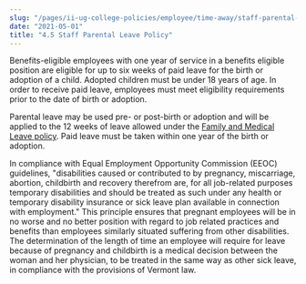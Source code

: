 ```yaml
---
slug: "/pages/ii-ug-college-policies/employee/time-away/staff-parental-leave"
date: "2021-05-01"
title: "4.5 Staff Parental Leave Policy"
---
```


Benefits-eligible employees with one year of service in a benefits eligible position are eligible for up to six weeks of paid leave for the birth or adoption of a child. Adopted children must be under 18 years of age. In order to receive paid leave, employees must meet eligibility requirements prior to the date of birth or adoption.

Parental leave may be used pre- or post-birth or adoption and will be applied to the 12 weeks of leave allowed under the [Family and Medical Leave policy](/pages/ii-ug-college-policies/employee/time-away/family-medical-leave). Paid leave must be taken within one year of the birth or adoption.

In compliance with Equal Employment Opportunity Commission (EEOC) guidelines, "disabilities caused or contributed to by pregnancy, miscarriage, abortion, childbirth and recovery therefrom are, for all job-related purposes temporary disabilities and should be treated as such under any health or temporary disability insurance or sick leave plan available in connection with employment." This principle ensures that pregnant employees will be in no worse and no better position with regard to job related practices and benefits than employees similarly situated suffering from other disabilities. The determination of the length of time an employee will require for leave because of pregnancy and childbirth is a medical decision between the woman and her physician, to be treated in the same way as other sick leave, in compliance with the provisions of Vermont law.
